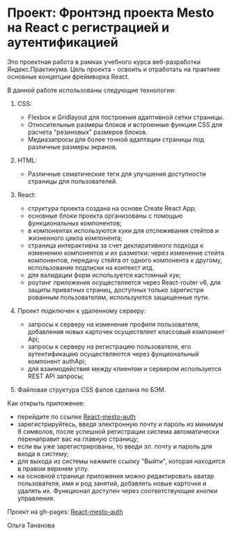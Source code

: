 # Проект: Фронтэнд проекта Mesto на React c регистрацией и аутентификацией

Это проектная работа в рамках учебного курса веб-разработки Яндекс.Практикума.
Цель проекта - освоить и отработать на практике основные концепции фреймворка React.

В данной работе использованы следующие технологии:

1. CSS:
    - Flexbox и Gridlayout для построения адаптивной сетки страницы.
    - Относительные размеры блоков и встроенные функции CSS для расчета "резиновых" размеров блоков.
    - Медиазапросы для более точной адаптации страницы под различные размеры экранов.

2. HTML:
    - Различные сематические теги для улучшения доступности страницы для пользователей.

3. React:
   - структура проекта создана на основе Create React App;
   - основные блоки проекта организованы с помощью функциональных компонентов;
   - в компонентах используются хуки для отслеживания стейтов и жизненного цикла компонента;
   - страница интерактивна за счет декларативного подхода к изменению компонентов и их разметки:
   через изменение стейта компонентов, передачу стейта от одного компонента к другому, 
   использование подписки на контекст итд.
   - для валидации форм используется кастомный хук;
   - роутинг приложения осуществляется через React-router v6, для защиты приватных страниц, доступных только зарегистри
      рованным пользователям, используются защищенные пути.
   
4. Проект подключен к удаленному серверу:
   - запросы к серверу на изменение профиля пользователя, добавления новых карточек осуществляет классовый компонент Api;
   - запросы к серверу на регистрацию пользователя, его аутентификацию осуществляются через фунциональный компонент authApi;
   - для взаимодействия между клиентом и сервером используется REST API запросы;

5. Файловая структура CSS фалов сделана по БЭМ.

Как открыть приложение:
- перейдите по ссылке [React-mesto-auth](https://olgatananova.github.io/react-mesto-auth/)
- зарегистрируйтесь, введя электронную почту и пароль из минимум 8 символов, после успешной
   регистрации система автоматически перенаправит вас на главную страницу;
- если вы уже зарегистрированы, то введи эл. почту и пароль для входа в систему;
- для выхода из системы нажмите ссылку "Выйти", которая находится в правом верхнем углу.
- на основной странице приложения можно редактировать аватар пользователя, имя и род занятий,
   добавлять новые карточки и удалять их. Функционал доступен через соответствующие кнопки
   управления. 

Проект на gh-pages: [React-mesto-auth](https://olgatananova.github.io/react-mesto-auth/)



Ольга Тананова